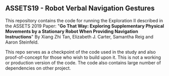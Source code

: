 ## ASSETS19 - Robot Verbal Navigation Gestures

This repository contains the code for running the Exploration II described in the ASSETS 2019 Paper: "**Go That Way: Exploring Supplementary Physical Movements by a Stationary Robot When Providing Navigation Instructions**" By Xiang Zhi Tan, Elizabeth J. Carter, Samantha Reig and Aaron Steinfeld.

This repo serves as a checkpoint of the code used in the study and also proof-of-concept for those who wish to build upon it. This is not a working or production version of the code. The code also contains large number of dependencies on other project.
